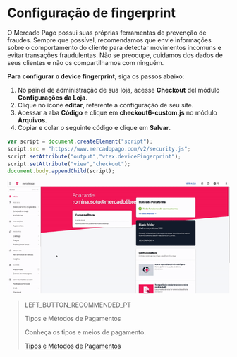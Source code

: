 # Configuração de fingerprint

O Mercado Pago possui suas próprias ferramentas de prevenção de fraudes. Sempre que possível, recomendamos que envie informações sobre o comportamento do cliente para detectar movimentos incomuns e evitar transações fraudulentas. Não se preocupe, cuidamos dos dados de seus clientes e não os compartilhamos com ninguém.

**Para configurar o device fingerprint**, siga os passos abaixo:

1. No painel de administração de sua loja, acesse **Checkout** del módulo **Configurações da Loja**.
2. Clique no ícone **editar**, referente a configuração de seu site.
3. Acessar a aba **Código** e clique em **checkout6-custom.js** no módulo **Arquivos**.
4. Copiar e colar o seguinte código e clique em **Salvar**.

```javascript
var script = document.createElement("script");
script.src = "https://www.mercadopago.com/v2/security.js";
script.setAttribute("output","vtex.deviceFingerprint");
script.setAttribute("view","checkout");
document.body.appendChild(script);
```

![Configuração de fingerprint](/images/vtex/devicefingerprint-pt.gif)

> LEFT_BUTTON_RECOMMENDED_PT
>
> Tipos e Métodos de Pagamentos
>
> Conheça os tipos e meios de pagamento.
>
> [Tipos e Métodos de Pagamentos](https://www.mercadopago[FAKER][URL][DOMAIN]/developers/pt/guides/plugins/unofficial/vtex/payment-methods)